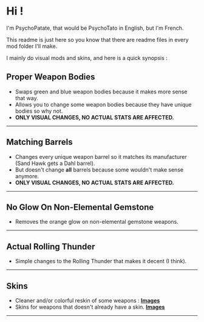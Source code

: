 # Hi !

I'm PsychoPatate,
that would be PsychoTato in English, but I'm French.

This readme is just here so you know that there are readme files in every mod folder I'll make.

I mainly do visual mods and skins, and here is a quick synopsis :

## Proper Weapon Bodies
- Swaps green and blue weapon bodies because it makes more sense that way.
- Allows you to change some weapon bodies because they have unique bodies so why not.
- **ONLY VISUAL CHANGES, NO ACTUAL STATS ARE AFFECTED.**

---
## Matching Barrels
- Changes every unique weapon barrel so it matches its manufacturer (Sand Hawk gets a Dahl barrel).
- But doesn't change **all** barrels because some wouldn't make sense anymore.
- **ONLY VISUAL CHANGES, NO ACTUAL STATS ARE AFFECTED.**

---
## No Glow On Non-Elemental Gemstone
- Removes the orange glow on non-elemental gemstone weapons.

---
## Actual Rolling Thunder
- Simple changes to the Rolling Thunder that makes it decent (I think).

---
## Skins
- Cleaner and/or colorful reskin of some weapons : **[Images](https://imgur.com/a/xyvMPoa)**
- Skins for weapons that doesn't already have a skin. **[Images](https://imgur.com/a/Z7q5ma1)**

---
